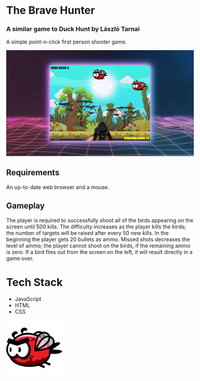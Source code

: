 # The Brave Hunter

### A similar game to Duck Hunt by László Tarnai

A simple point-n-click first person shooter game.

![The Brave Hunter](screenshot.png?raw=true)

## Requirements

An up-to-date web browser and a mouse.

## Gameplay

The player is required to successfully shoot all of the birds appearing on the screen until 500 kills. The difficulty increases as the player kills the birds; the number of targets will be raised after every 50 new kills. In the beginning the player gets 20 bullets as ammo. Missed shots decreases the level of ammo; the player cannot shoot on the birds, if the remaining ammo is zero. If a bird flies out from the screen on the left, it will result directly in a game over.

# Tech Stack

- JavaScript
- HTML
- CSS

![The Brave Hunter](icon.png?raw=true)